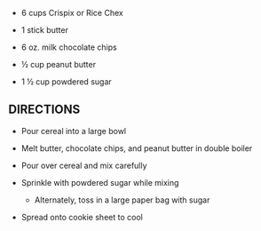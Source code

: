 - 6 cups Crispix or Rice Chex

- 1 stick butter

- 6 oz. milk chocolate chips

- ½ cup peanut butter

- 1 ½ cup powdered sugar

## DIRECTIONS

- Pour cereal into a large bowl

- Melt butter, chocolate chips, and peanut butter in double boiler

- Pour over cereal and mix carefully

- Sprinkle with powdered sugar while mixing

    - Alternately, toss in a large paper bag with sugar

- Spread onto cookie sheet to cool
